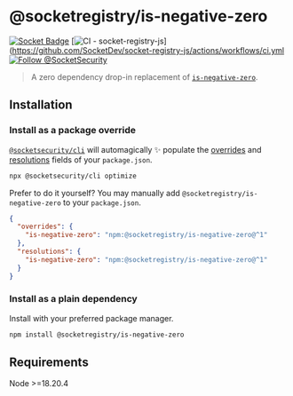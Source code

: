 # @socketregistry/is-negative-zero

[![Socket Badge](https://socket.dev/api/badge/npm/package/@socketregistry/is-negative-zero)](https://socket.dev/npm/package/@socketregistry/is-negative-zero)
[![CI - socket-registry-js](https://github.com/SocketDev/socket-registry-js/actions/workflows/ci.yml/badge.svg)](https://github.com/SocketDev/socket-registry-js/actions/workflows/ci.yml
[![Follow @SocketSecurity](https://img.shields.io/twitter/follow/SocketSecurity?style=social)](https://twitter.com/SocketSecurity)

> A zero dependency drop-in replacement of
> [`is-negative-zero`](https://www.npmjs.com/package/is-negative-zero).

## Installation

### Install as a package override

[`@socketsecurity/cli`](https://www.npmjs.com/package/@socketsecurity/cli) will
automagically :sparkles: populate the
[overrides](https://docs.npmjs.com/cli/v9/configuring-npm/package-json#overrides)
and [resolutions](https://yarnpkg.com/configuration/manifest#resolutions) fields
of your `package.json`.

```sh
npx @socketsecurity/cli optimize
```

Prefer to do it yourself? You may manually add
`@socketregistry/is-negative-zero` to your `package.json`.

```json
{
  "overrides": {
    "is-negative-zero": "npm:@socketregistry/is-negative-zero@^1"
  },
  "resolutions": {
    "is-negative-zero": "npm:@socketregistry/is-negative-zero@^1"
  }
}
```

### Install as a plain dependency

Install with your preferred package manager.

```sh
npm install @socketregistry/is-negative-zero
```

## Requirements

Node &gt;=18.20.4
